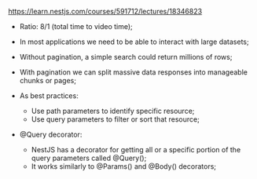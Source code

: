 https://learn.nestjs.com/courses/591712/lectures/18346823

- Ratio: 8/1 (total time to video time);

- In most applications we need to be able to interact with large datasets;
- Without pagination, a simple search could return millions of rows;
- With pagination we can split massive data responses into manageable chunks or pages;
- As best practices:
  - Use path parameters to identify specific resource;
  - Use query parameters to filter or sort that resource;
- @Query decorator:
  - NestJS has a decorator for getting all or a specific portion of the query parameters called @Query();
  - It works similarly to @Params() and @Body() decorators;
